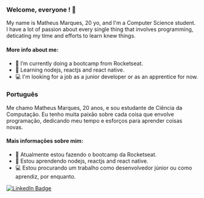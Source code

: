 ### Welcome, everyone ! 👋

My name is Matheus Marques, 20 yo, and I'm a Computer Science student. 
I have a lot of passion about every single thing that involves programming, deticating my time and efforts to learn knew things.

#### More info about me:

- 🔭 I’m currently doing a bootcamp from Rocketseat.
- 📗 Learning nodejs, reactjs and react native. 
- 💻 I'm looking for a job as a junior developer or as an apprentice for now.  

### Português

Me chamo Matheus Marques, 20 anos, e sou estudante de Ciência da Computação.
Eu tenho muita paixão sobre cada coisa que envolve programação, dedicando meu tempo e esforços para aprender coisas novas.

#### Mais informações sobre mim:

-  🔭 Atualmente estou fazendo o bootcamp da Rocketseat.
-  📗 Estou aprendendo nodejs, reactjs and react native. 
-  💻 Estou procurando um trabalho como desenvolvedor júnior ou como aprendiz, por enquanto.

[![LinkedIn Badge](https://img.shields.io/badge/-@dieegosf-6633cc?style=flat-square&labelColor=6633cc&logo=twitter&logoColor=white&link=https://www.linkedin.com/in/matheus-marques-0558921b4/)](https://www.linkedin.com/in/matheus-marques-0558921b4/) 
